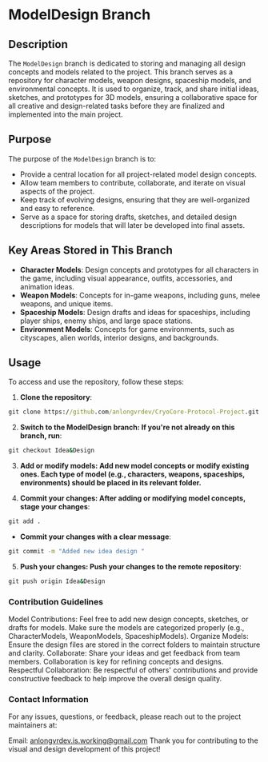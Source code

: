 # ModelDesign Branch

## Description

The `ModelDesign` branch is dedicated to storing and managing all design concepts and models related to the project. This branch serves as a repository for character models, weapon designs, spaceship models, and environmental concepts. It is used to organize, track, and share initial ideas, sketches, and prototypes for 3D models, ensuring a collaborative space for all creative and design-related tasks before they are finalized and implemented into the main project.

## Purpose

The purpose of the `ModelDesign` branch is to:
- Provide a central location for all project-related model design concepts.
- Allow team members to contribute, collaborate, and iterate on visual aspects of the project.
- Keep track of evolving designs, ensuring that they are well-organized and easy to reference.
- Serve as a space for storing drafts, sketches, and detailed design descriptions for models that will later be developed into final assets.

## Key Areas Stored in This Branch

- **Character Models**: Design concepts and prototypes for all characters in the game, including visual appearance, outfits, accessories, and animation ideas.
- **Weapon Models**: Concepts for in-game weapons, including guns, melee weapons, and unique items.
- **Spaceship Models**: Design drafts and ideas for spaceships, including player ships, enemy ships, and large space stations.
- **Environment Models**: Concepts for game environments, such as cityscapes, alien worlds, interior designs, and backgrounds.

## Usage

To access and use the repository, follow these steps:

1. **Clone the repository**:
```cmd
git clone https://github.com/anlongvrdev/CryoCore-Protocol-Project.git
```
2. **Switch to the ModelDesign branch: If you're not already on this branch, run**:
```cmd
git checkout Idea&Design
```
3. **Add or modify models: Add new model concepts or modify existing ones. Each type of model (e.g., characters, weapons, spaceships, environments) should be placed in its relevant folder.**

4. **Commit your changes: After adding or modifying model concepts, stage your changes**:
```cmd
git add .
```
  - **Commit your changes with a clear message**:
```cmd
git commit -m "Added new idea design "
```
5. **Push your changes: Push your changes to the remote repository**:
```cmd
git push origin Idea&Design
```

### Contribution Guidelines
Model Contributions: Feel free to add new design concepts, sketches, or drafts for models. Make sure the models are categorized properly (e.g., CharacterModels, WeaponModels, SpaceshipModels).
Organize Models: Ensure the design files are stored in the correct folders to maintain structure and clarity.
Collaborate: Share your ideas and get feedback from team members. Collaboration is key for refining concepts and designs.
Respectful Collaboration: Be respectful of others' contributions and provide constructive feedback to help improve the overall design quality.

### Contact Information
For any issues, questions, or feedback, please reach out to the project maintainers at:

Email: anlongvrdev.is.working@gmail.com
Thank you for contributing to the visual and design development of this project!
